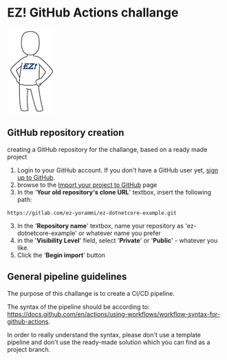 # EZ! GitHub Actions challange
![ez logo](/resources/images/ez/ez-logo-small.png)
## GitHub repository creation
creating a GitHub repository for the challange, based on a ready made project
 1. Login to your GitHub account. If you don't have a GitHub user yet, [sign up to GitHub](https://docs.github.com/en/get-started/signing-up-for-github/signing-up-for-a-new-github-account#signing-up-for-a-new-account).
 2. browse to the [Import your project to GitHub](https://github.com/new/import) page
 3. In the '**Your old repository's clone URL**' textbox, insert the following path:
  ```
  https://gitlab.com/ez-yorammi/ez-dotnetcore-example.git 
  ```
 3. In the '**Repository name**' textbox, name your repository as 'ez-dotnetcore-example' or whatever name you prefer
 7. in the '**Visibility Level**' field, select '**Private**' or '**Public**' - whatever you like.
 8. Click the '**Begin import**' button

## General pipeline guidelines
The purpose of this challange is to create a CI/CD pipeline.

The syntax of the pipeline should be according to: https://docs.github.com/en/actions/using-workflows/workflow-syntax-for-github-actions.

In order to really understand the syntax, please don't use a template pipeline and don't use the ready-made solution which you can find as a project branch.



